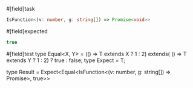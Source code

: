 #[field]task
```ts
IsFunction<(v: number, g: string[]) => Promise<void>>
```

#[field]expected
```ts
true
```

#[field]test
type Equal<X, Y> = (<T>() => T extends X ? 1 : 2) extends(
    <T>() => T extends Y ? 1 : 2) ? true : false;
type Expect<T extends true> = T;

type Result = Expect<Equal<IsFunction<(v: number, g: string[]) => Promise<void>>, true>>